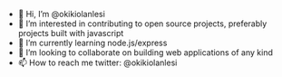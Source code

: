 - 👋 Hi, I’m @okikiolanlesi
- 👀 I’m interested in contributing to open source projects, preferably projects built with javascript
- 🌱 I’m currently learning node.js/express
- 💞️ I’m looking to collaborate on building web applications of any kind
- 📫 How to reach me 
      twitter: @okikiolanlesi

<!---
okikiolanlesi/okikiolanlesi is a ✨ special ✨ repository because its `README.md` (this file) appears on your GitHub profile.
You can click the Preview link to take a look at your changes.
--->
